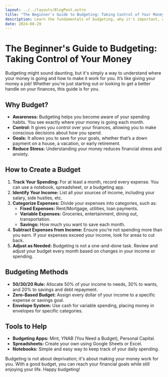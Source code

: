 ```yaml
---
layout: ../../layouts/BlogPost.astro
title: "The Beginner's Guide to Budgeting: Taking Control of Your Money"
description: Learn the fundamentals of budgeting, why it's important, and how to create a budget that works for you.
date: 2024-08-29
---
```


# The Beginner's Guide to Budgeting: Taking Control of Your Money

Budgeting might sound daunting, but it's simply a way to understand where your money is going and how to make it work for you. It’s like giving your money a job! Whether you're just starting out or looking to get a better handle on your finances, this guide is for you.

## Why Budget?

*   **Awareness:** Budgeting helps you become aware of your spending habits. You see exactly where your money is going each month.
*   **Control:** It gives you control over your finances, allowing you to make conscious decisions about how you spend.
*   **Goals:** It allows you to save for your goals, whether that’s a down payment on a house, a vacation, or early retirement.
*   **Reduce Stress:** Understanding your money reduces financial stress and anxiety.

## How to Create a Budget

1.  **Track Your Spending:** For at least a month, record every expense. You can use a notebook, spreadsheet, or a budgeting app.
2.  **Identify Your Income:** List all your sources of income, including your salary, side hustles, etc.
3.  **Categorize Expenses:** Divide your expenses into categories, such as:
    *   **Fixed Expenses:** Rent/Mortgage, utilities, loan payments.
    *   **Variable Expenses:** Groceries, entertainment, dining out, transportation.
    *   **Savings:** How much you want to save each month.
4.  **Subtract Expenses from Income:** Ensure you’re not spending more than you earn. If your expenses exceed your income, look for areas to cut back.
5.  **Adjust as Needed:** Budgeting is not a one-and-done task. Review and adjust your budget every month based on changes in your income or spending.

## Budgeting Methods

*   **50/30/20 Rule:** Allocate 50% of your income to needs, 30% to wants, and 20% to savings and debt repayment.
*   **Zero-Based Budget:** Assign every dollar of your income to a specific expense or savings goal.
*   **Envelope System:** Use cash for variable spending, placing money in envelopes for specific categories.

## Tools to Help

*   **Budgeting Apps:** Mint, YNAB (You Need a Budget), Personal Capital.
*   **Spreadsheets:** Create your own using Google Sheets or Excel.
*   **Notebooks:** Simple and easy way to keep track of your daily spending.

Budgeting is not about deprivation; it's about making your money work for you. With a good budget, you can reach your financial goals while still enjoying your life. Happy budgeting!